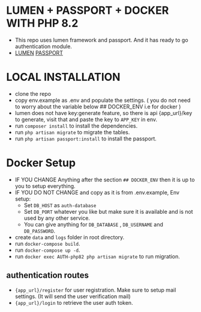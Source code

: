 # LUMEN + PASSPORT + DOCKER WITH PHP 8.2
- This repo uses lumen framework and passport. And it has ready to go authentication module.
- [LUMEN]('https://lumen.laravel.com/docs/9.x') [PASSPORT]('https://laravel.com/docs/9.x/passport')

# LOCAL INSTALLATION
- clone the repo
- copy env.example as .env and populate the settings. ( you do not need to worry about the variable below ## DOCKER_ENV i.e for docker )
- lumen does not have key:generate feature, so there is api {app_url}/key to generate, visit that and paste the key to `APP_KEY` in env.
- run `composer install` to install the dependencies.
- run `php artisan migrate` to migrate the tables.
- run `php artisan passport:install` to install the passport.

# Docker Setup
- IF YOU CHANGE Anything after the section `## DOCKER_ENV` then it is up to you to setup everything.
- IF YOU DO NOT CHANGE and copy as it is from .env.example, Env setup:
    - Set `DB_HOST` as `auth-database`
    - Set `DB_PORT` whatever you like but make sure it is available and is not used by any other service.
    - You can give anything for `DB_DATABASE` , `DB_USERNAME` and `DB_PASSWORD`.
- create `data` and `logs` folder in root directory.
- run `docker-compose build`.
- run `docker-compose up -d`.
- run `docker exec AUTH-php82 php artisan migrate` to run migration. 

## authentication routes
- `{app_url}/register` for user registration. Make sure to setup mail settings. (It will send the user verification mail)
- `{app_url}/login` to retrieve the user auth token.



